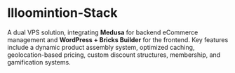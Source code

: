 # Illoomintion-Stack
A dual VPS solution, integrating **Medusa** for backend eCommerce management and **WordPress + Bricks Builder** for the frontend. Key features include a dynamic product assembly system, optimized caching, geolocation-based pricing, custom discount structures, membership, and gamification systems.
